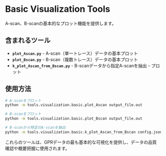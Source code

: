 # Basic Visualization Tools

A-scan、B-scanの基本的なプロット機能を提供します。

## 含まれるツール

- **`plot_Ascan.py`** - A-scan（単一トレース）データの基本プロット
- **`plot_Bscan.py`** - B-scan（複数トレース）データの基本プロット  
- **`k_plot_Ascan_from_Bscan.py`** - B-scanデータから指定A-scanを抽出・プロット

## 使用方法

```bash
# A-scanをプロット
python -m tools.visualization.basic.plot_Ascan output_file.out

# B-scanをプロット  
python -m tools.visualization.basic.plot_Bscan output_file.out

# B-scanから特定のA-scanを抽出
python -m tools.visualization.basic.k_plot_Ascan_from_Bscan config.json
```

これらのツールは、GPRデータの最も基本的な可視化を提供し、データの品質確認や概要把握に使用されます。